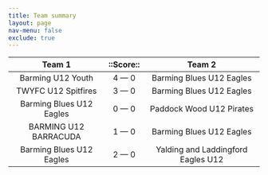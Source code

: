 ```yaml
---
title: Team summary
layout: page
nav-menu: false
exclude: true
---
```




|          Team 1          |  ::Score::  |               Team 2               |
|:------------------------:|:-----------:|:----------------------------------:|
|    Barming U12 Youth     | 4 &mdash; 0 |      Barming Blues U12 Eagles      |
|   TWYFC U12 Spitfires    | 3 &mdash; 0 |      Barming Blues U12 Eagles      |
| Barming Blues U12 Eagles | 0 &mdash; 0 |      Paddock Wood U12 Pirates      |
|  BARMING U12 BARRACUDA   | 1 &mdash; 0 |      Barming Blues U12 Eagles      |
| Barming Blues U12 Eagles | 2 &mdash; 0 | Yalding and Laddingford Eagles U12 |

 <br /><br /><br />